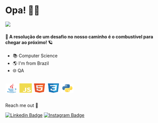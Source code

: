 
<!--
### Hi there 👋

**So1310/So1310** is a ✨ _special_ ✨ repository because its `README.md` (this file) appears on your GitHub profile.

Here are some ideas to get you started:

- 🔭 I’m currently working on ...
- 🌱 I’m currently learning ...
- 👯 I’m looking to collaborate on ...
- 🤔 I’m looking for help with ...
- 💬 Ask me about ...
- 📫 How to reach me: ...
- 😄 Pronouns: ...
- ⚡ Fun fact: ...
-->

# Opa!  👨‍💻

<img src="https://i.pinimg.com/originals/3a/71/d1/3a71d1802ab24134c23289667916248b.png">

#### 🚀 A resolução de um desafio no nosso caminho é o combustível para chegar ao próximo! 🪐 

- 📚 Computer Science
- 🌎 I'm from Brazil
- 🌐 QA

<div><br>
  <img align="center" alt="Lucas-Java" height="30" width="40" src="https://raw.githubusercontent.com/devicons/devicon/master/icons/java/java-original.svg">
  <img align="center" alt="Lucas-Js" height="30" width="40" src="https://raw.githubusercontent.com/devicons/devicon/master/icons/javascript/javascript-plain.svg">
  <img align="center" alt="Lucas-HTML" height="30" width="40" src="https://raw.githubusercontent.com/devicons/devicon/master/icons/html5/html5-original.svg">
  <img align="center" alt="Lucas-CSS" height="30" width="40" src="https://raw.githubusercontent.com/devicons/devicon/master/icons/css3/css3-original.svg">
  <img align="center" alt="Lucas-Python" height="30" width="40" src="https://raw.githubusercontent.com/devicons/devicon/master/icons/python/python-original.svg">
</div>

<div><br>
  
  Reach me out 🔎
  
  [![Linkedin Badge](https://img.shields.io/badge/-LinkedIn-blue?style=flat-square&logo=Linkedin&logoColor=white&link=https://www.linkedin.com/in/lucascnf/detail/contact-info/)](https://www.linkedin.com/in/lucascnf/) 
  [![Instagram Badge](https://img.shields.io/badge/-Instagram-ff3300?style=flat-square&logo=Instagram&logoColor=white&link=https://www.instagram.com/luvas.cnf/)](https://www.instagram.com/luvas.cnf/)
  
</div>
